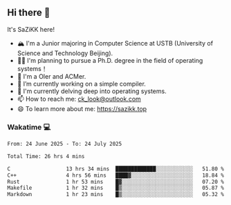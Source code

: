 ## Hi there 👋

It's SaZiKK here!

- 🏔️ I'm a Junior majoring in Computer Science  at USTB (University of Science and Technology Beijing).
- 🧑‍🎓 I'm planning to pursue a Ph.D. degree in the field of operating systems！
- 🚀 I'm a OIer and ACMer.
- 🔭 I’m currently working on a simple compiler.
- 🌱 I'm currently delving deep into operating systems.
- 📫 How to reach me: ck_look@outlook.com
- 😄 To learn more about me: https://sazikk.top

  
<!--
**SaZiKK/SaZiKK** is a ✨ _special_ ✨ repository because its `README.md` (this file) appears on your GitHub profile.

Here are some ideas to get you started:

- 🔭 I’m currently working on ...
- 🌱 I’m currently learning ...
- 👯 I’m looking to collaborate on ...
- 🤔 I’m looking for help with ...
- 💬 Ask me about ...
- 📫 How to reach me: ...
- 😄 Pronouns: ...
- ⚡ Fun fact: ...
-->

### Wakatime 💻

<!--START_SECTION:waka-->

```txt
From: 24 June 2025 - To: 24 July 2025

Total Time: 26 hrs 4 mins

C                  13 hrs 34 mins  █████████████░░░░░░░░░░░░   51.80 %
C++                4 hrs 56 mins   ████▓░░░░░░░░░░░░░░░░░░░░   18.84 %
Rust               1 hr 53 mins    █▓░░░░░░░░░░░░░░░░░░░░░░░   07.20 %
Makefile           1 hr 32 mins    █▒░░░░░░░░░░░░░░░░░░░░░░░   05.87 %
Markdown           1 hr 23 mins    █▒░░░░░░░░░░░░░░░░░░░░░░░   05.32 %
```

<!--END_SECTION:waka-->
